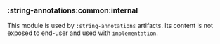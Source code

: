 ### :string-annotations:common:internal

This module is used by `:string-annotations` artifacts.
Its content is not exposed to end-user and used with `implementation`.